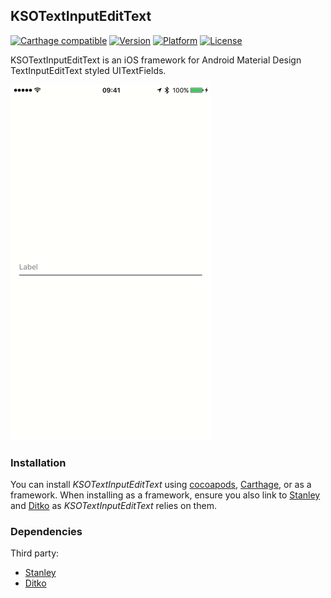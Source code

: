 ## KSOTextInputEditText

[![Carthage compatible](https://img.shields.io/badge/Carthage-compatible-4BC51D.svg?style=flat)](https://github.com/Carthage/Carthage)
[![Version](http://img.shields.io/cocoapods/v/KSOTextInputEditText.svg)](http://cocoapods.org/?q=KSOTextInputEditText)
[![Platform](http://img.shields.io/cocoapods/p/KSOTextInputEditText.svg)]()
[![License](http://img.shields.io/cocoapods/l/KSOTextInputEditText.svg)](https://github.com/Kosoku/KSOTextInputEditText/blob/master/license.txt)

KSOTextInputEditText is an iOS framework for Android Material Design TextInputEditText styled UITextFields.

![screen capture](screenshots/KSOTextInputEditText.gif)

### Installation

You can install *KSOTextInputEditText* using [cocoapods](https://cocoapods.org/), [Carthage](https://github.com/Carthage/Carthage), or as a framework. When installing as a framework, ensure you also link to [Stanley](https://github.com/Kosoku/Stanley) and [Ditko](https://github.com/Kosoku/Ditko) as *KSOTextInputEditText* relies on them.

### Dependencies

Third party:

- [Stanley](https://github.com/Kosoku/Stanley)
- [Ditko](https://github.com/Kosoku/Ditko)
